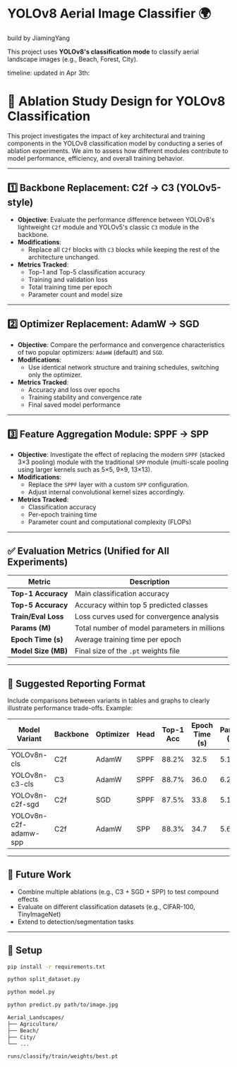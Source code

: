 # YOLOv8 Aerial Image Classifier 🌍
build by JiamingYang

This project uses **YOLOv8's classification mode** to classify aerial landscape images (e.g., Beach, Forest, City).

timeline: updated in Apr 3th:
# 🔬 Ablation Study Design for YOLOv8 Classification

This project investigates the impact of key architectural and training components in the YOLOv8 classification model by conducting a series of ablation experiments. We aim to assess how different modules contribute to model performance, efficiency, and overall training behavior.

---

## 1️⃣ Backbone Replacement: C2f → C3 (YOLOv5-style)

- **Objective**: Evaluate the performance difference between YOLOv8's lightweight `C2f` module and YOLOv5's classic `C3` module in the backbone.
- **Modifications**:
  - Replace all `C2f` blocks with `C3` blocks while keeping the rest of the architecture unchanged.
- **Metrics Tracked**:
  - Top-1 and Top-5 classification accuracy
  - Training and validation loss
  - Total training time per epoch
  - Parameter count and model size

---

## 2️⃣ Optimizer Replacement: AdamW → SGD

- **Objective**: Compare the performance and convergence characteristics of two popular optimizers: `AdamW` (default) and `SGD`.
- **Modifications**:
  - Use identical network structure and training schedules, switching only the optimizer.
- **Metrics Tracked**:
  - Accuracy and loss over epochs
  - Training stability and convergence rate
  - Final saved model performance

---

## 3️⃣ Feature Aggregation Module: SPPF → SPP

- **Objective**: Investigate the effect of replacing the modern `SPPF` (stacked 3×3 pooling) module with the traditional `SPP` module (multi-scale pooling using larger kernels such as 5×5, 9×9, 13×13).
- **Modifications**:
  - Replace the `SPPF` layer with a custom `SPP` configuration.
  - Adjust internal convolutional kernel sizes accordingly.
- **Metrics Tracked**:
  - Classification accuracy
  - Per-epoch training time
  - Parameter count and computational complexity (FLOPs)

---

## ✅ Evaluation Metrics (Unified for All Experiments)

| Metric             | Description                                |
|--------------------|--------------------------------------------|
| **Top-1 Accuracy** | Main classification accuracy                |
| **Top-5 Accuracy** | Accuracy within top 5 predicted classes     |
| **Train/Eval Loss**| Loss curves used for convergence analysis   |
| **Params (M)**     | Total number of model parameters in millions|
| **Epoch Time (s)** | Average training time per epoch             |
| **Model Size (MB)**| Final size of the `.pt` weights file        |

---

## 🧪 Suggested Reporting Format

Include comparisons between variants in tables and graphs to clearly illustrate performance trade-offs. Example:

| Model Variant       | Backbone | Optimizer | Head | Top-1 Acc | Epoch Time (s) | Params (M) | Notes          |
|---------------------|----------|-----------|------|------------|----------------|-------------|----------------|
| YOLOv8n-cls         | C2f      | AdamW     | SPPF | 88.2%      | 32.5           | 5.1         | Baseline       |
| YOLOv8n-c3-cls      | C3       | AdamW     | SPPF | 88.7%      | 36.0           | 6.2         | Backbone test  |
| YOLOv8n-c2f-sgd     | C2f      | SGD       | SPPF | 87.5%      | 33.8           | 5.1         | Optimizer test |
| YOLOv8n-c2f-adamw-spp | C2f    | AdamW     | SPP  | 88.3%      | 34.7           | 5.6         | SPP test       |

---

## 🧠 Future Work

- Combine multiple ablations (e.g., C3 + SGD + SPP) to test compound effects
- Evaluate on different classification datasets (e.g., CIFAR-100, TinyImageNet)
- Extend to detection/segmentation tasks

---
## 🔧 Setup

```bash
pip install -r requirements.txt

python split_dataset.py

python model.py

python predict.py path/to/image.jpg

Aerial_Landscapes/
├── Agriculture/
├── Beach/
├── City/
└── ...

runs/classify/train/weights/best.pt

